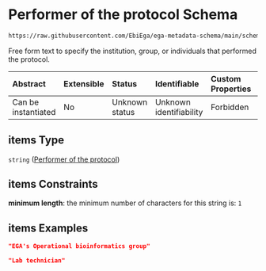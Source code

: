 # Performer of the protocol Schema

```txt
https://raw.githubusercontent.com/EbiEga/ega-metadata-schema/main/schemas/EGA.protocol.json#/properties/protocol_performers/items
```

Free form text to specify the institution, group, or individuals that performed the protocol.

| Abstract            | Extensible | Status         | Identifiable            | Custom Properties | Additional Properties | Access Restrictions | Defined In                                                                       |
| :------------------ | :--------- | :------------- | :---------------------- | :---------------- | :-------------------- | :------------------ | :------------------------------------------------------------------------------- |
| Can be instantiated | No         | Unknown status | Unknown identifiability | Forbidden         | Allowed               | none                | [EGA.protocol.json\*](../../../schemas/EGA.protocol.json "open original schema") |

## items Type

`string` ([Performer of the protocol](ega-17-properties-protocol-performers-array-performer-of-the-protocol.md))

## items Constraints

**minimum length**: the minimum number of characters for this string is: `1`

## items Examples

```json
"EGA's Operational bioinformatics group"
```

```json
"Lab technician"
```
